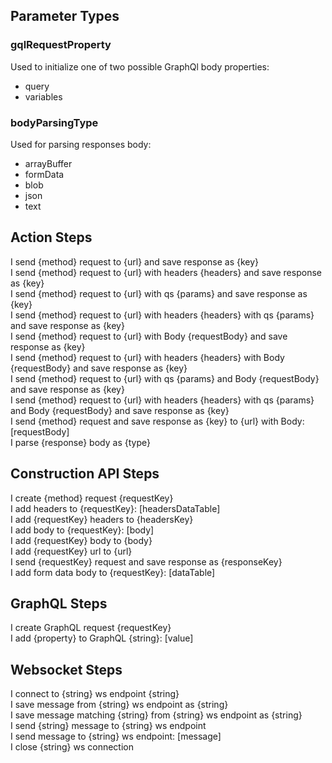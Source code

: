 ## Parameter Types

### gqlRequestProperty
Used to initialize one of two possible GraphQl body properties:
- query
- variables

### bodyParsingType
Used for parsing responses body:
- arrayBuffer
- formData
- blob
- json
- text

## Action Steps
I send {method} request to {url} and save response as {key}  
I send {method} request to {url} with headers {headers} and save response as {key}  
I send {method} request to {url} with qs {params} and save response as {key}  
I send {method} request to {url} with headers {headers} with qs {params} and save response as {key}  
I send {method} request to {url} with Body {requestBody} and save response as {key}  
I send {method} request to {url} with headers {headers} with Body {requestBody} and save response as {key}  
I send {method} request to {url} with qs {params} and Body {requestBody} and save response as {key}  
I send {method} request to {url} with headers {headers} with qs {params} and Body {requestBody} and save response as {key}  
I send {method} request and save response as {key} to {url} with Body: [requestBody]  
I parse {response} body as {type}  

## Construction API Steps
I create {method} request {requestKey}  
I add headers to {requestKey}: [headersDataTable]  
I add {requestKey} headers to {headersKey}  
I add body to {requestKey}: [body]  
I add {requestKey} body to {body}  
I add {requestKey} url to {url}  
I send {requestKey} request and save response as {responseKey}  
I add form data body to {requestKey}: [dataTable]  

## GraphQL Steps
I create GraphQL request {requestKey}  
I add {property} to GraphQL {string}: [value]  

## Websocket Steps
I connect to {string} ws endpoint {string}  
I save message from {string} ws endpoint as {string}  
I save message matching {string} from {string} ws endpoint as {string}  
I send {string} message to {string} ws endpoint  
I send message to {string} ws endpoint: [message]  
I close {string} ws connection  